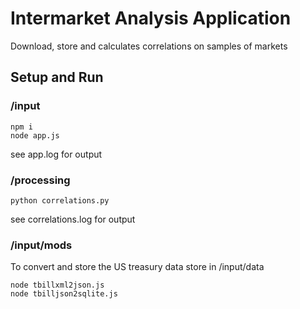 # Intermarket Analysis Application

Download, store and calculates correlations on samples of markets

## Setup and Run

### /input

```
npm i
node app.js
```

see app.log for output

### /processing

```
python correlations.py
```

see correlations.log for output

### /input/mods

To convert and store the US treasury data store in /input/data

```
node tbillxml2json.js
node tbilljson2sqlite.js
```
